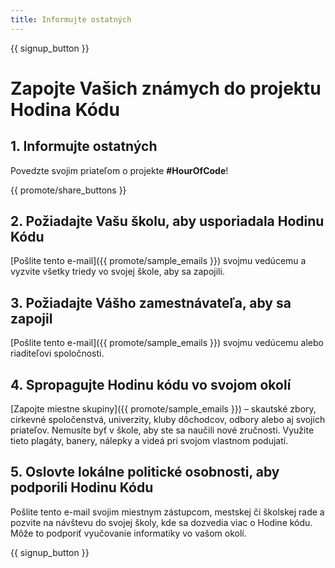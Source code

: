 ```yaml
---
title: Informujte ostatných
---
```


{{ signup_button }}

# Zapojte Vašich známych do projektu Hodina Kódu

## 1. Informujte ostatných

Povedzte svojim priateľom o projekte **#HourOfCode**!

{{ promote/share_buttons }}

## 2. Požiadajte Vašu školu, aby usporiadala Hodinu Kódu

[Pošlite tento e-mail]({{ promote/sample_emails }}) svojmu vedúcemu a vyzvite všetky triedy vo svojej škole, aby sa zapojili.

## 3. Požiadajte Vášho zamestnávateľa, aby sa zapojil

[Pošlite tento e-mail]({{ promote/sample_emails }}) svojmu vedúcemu alebo riaditeľovi spoločnosti.

## 4. Spropagujte Hodinu kódu vo svojom okolí

[Zapojte miestne skupiny]({{ promote/sample_emails }}) – skautské zbory, cirkevné spoločenstvá, univerzity, kluby dôchodcov, odbory alebo aj svojich priateľov. Nemusíte byť v škole, aby ste sa naučili nové zručnosti. Využite tieto plagáty, banery, nálepky a videá pri svojom vlastnom podujatí.

## 5. Oslovte lokálne politické osobnosti, aby podporili Hodinu Kódu

Pošlite tento e-mail svojim miestnym zástupcom, mestskej či školskej rade a pozvite na návštevu do svojej školy, kde sa dozvedia viac o Hodine kódu. Môže to podporiť vyučovanie informatiky vo vašom okolí.

{{ signup_button }}